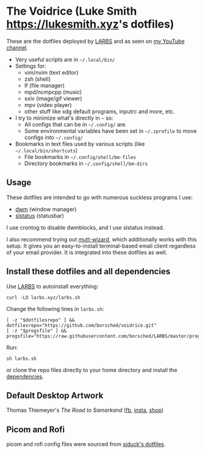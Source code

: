 # The Voidrice (Luke Smith <https://lukesmith.xyz>'s dotfiles)

These are the dotfiles deployed by [LARBS](https://larbs.xyz) and as seen on
[my YouTube channel](https://youtube.com/c/lukesmithxyz).

- Very useful scripts are in `~/.local/bin/`
- Settings for:
	- vim/nvim (text editor)
	- zsh (shell)
	- lf (file manager)
	- mpd/ncmpcpp (music)
	- sxiv (image/gif viewer)
	- mpv (video player)
	- other stuff like xdg default programs, inputrc and more, etc.
- I try to minimize what's directly in `~` so:
	- All configs that can be in `~/.config/` are.
	- Some environmental variables have been set in `~/.zprofile` to move configs into `~/.config/`
- Bookmarks in text files used by various scripts (like `~/.local/bin/shortcuts`)
	- File bookmarks in `~/.config/shell/bm-files`
	- Directory bookmarks in `~/.config/shell/bm-dirs`

## Usage

These dotfiles are intended to go with numerous suckless programs I use:

- [dwm](https://github.com/borsched/dwm) (window manager)
- [slstatus](https://github.com/borsched/slstatus) (statusbar)

I use crontog to disable dwmblocks, and I use slstatus instead.

I also recommend trying out
[mutt-wizard](https://github.com/lukesmithxyz/mutt-wizard), which additionally
works with this setup. It gives you an easy-to-install terminal-based email
client regardless of your email provider. It is integrated into these dotfiles
as well.

## Install these dotfiles and all dependencies

Use [LARBS](https://larbs.xyz) to autoinstall everything:

```
curl -LO larbs.xyz/larbs.sh
```

Change the following lines in `larbs.sh`:
```
[ -z "$dotfilesrepo" ] && dotfilesrepo="https://github.com/borsched/voidrice.git"
[ -z "$progsfile" ] && progsfile="https://raw.githubusercontent.com/borsched/LARBS/master/progs.csv"
```

Run:

	sh larbs.sh

or clone the repo files directly to your home directory and install the
[dependencies](https://github.com/borsched/LARBS/blob/master/progs.csv).

## Default Desktop Artwork

Thomas Thiemeyer's *The Road to Samarkand* ([fb](https://www.facebook.com/t.thiemeyer/), [insta](https://www.instagram.com/tthiemeyer/), [shop](https://www.redbubble.com/de/people/TThiemeyer/shop))

## Picom and Rofi
picom and rofi config files were sourced from [siduck's dotfiles](https://github.com/siduck/dotfiles).
